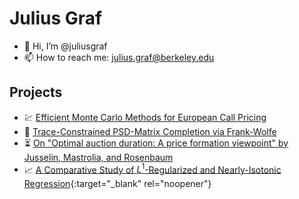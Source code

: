 # Julius Graf

* 👋 Hi, I’m @juliusgraf
* 📫 How to reach me: julius.graf@berkeley.edu

## Projects

* 💹 <a href="221_Efficient_Monte_Carlo_Methods_for_European_Call_Pricing.pdf"
       target="_blank" rel="noopener">Efficient Monte Carlo Methods for European Call Pricing</a>
* 🧩 <a href="262B_Matrix_Completion.pdf"
       target="_blank" rel="noopener">Trace-Constrained PSD-Matrix Completion via Frank-Wolfe</a>
* ⏳ <a href="IEOR_222_Group_F.pdf"
       target="_blank" rel="noopener">On "Optimal auction duration: A price formation viewpoint" by Jusselin, Mastrolia, and Rosenbaum</a>
* 📈 [A Comparative Study of $L^{1}$-Regularized and Nearly-Isotonic Regression](262B_Isotonic_Regression.pdf){:target="_blank" rel="noopener"}
